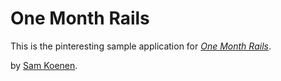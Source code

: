 # One Month Rails

This is the pinteresting sample application for [*One Month Rails*](http://onemonthrails.com).

by [Sam Koenen](http://samkoenen.com).